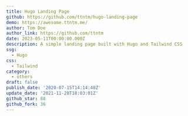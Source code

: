 ```yaml
---
title: Hugo Landing Page
github: https://github.com/ttntm/hugo-landing-page
demo: https://awesome.ttntm.me/
author: Tom Doe
author_link: https://github.com/ttntm
date: 2023-05-11T00:00:00.000Z
description: A simple landing page built with Hugo and Tailwind CSS
ssg:
  - Hugo
css:
  - Tailwind
category:
  - others
draft: false
publish_date: '2020-07-15T14:14:40Z'
update_date: '2021-11-28T18:03:01Z'
github_star: 88
github_fork: 36
---
```

